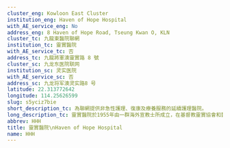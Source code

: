 ```yaml
---
cluster_eng: Kowloon East Cluster
institution_eng: Haven of Hope Hospital
with_AE_service_eng: No
address_eng: 8 Haven of Hope Road, Tseung Kwan O, KLN
cluster_tc: 九龍東醫院聯網
institution_tc: 靈實醫院
with_AE_service_tc: 否
address_tc: 九龍將軍澳靈實路 8 號
cluster_sc: 九龙东医院联网
institution_sc: 灵实医院
with_AE_service_sc: 否
address_sc: 九龙将军澳灵实路8 号
latitude: 22.313772642
longitude: 114.25626599
slug: s5yciz7bie
short_description_tc: 為聯網提供非急性護理、復康及療養服務的延續護理醫院。
long_description_tc: 靈實醫院於1955年由一群海外宣教士所成立，在基督教靈實協會和醫院管理局管治下，至今已發展成為一所專科復康醫院，提供老人及復康服務、胸肺服務、紓緩治療服務及療養服務。醫院的主要宗旨，就是以全面關懷、積極進取和尊重生命的態度，幫助病人及其家人去面對疾病、痛苦，甚至死亡，活得有尊嚴和平安。除所提供的專科服務外，醫院還踏入社區，為出院病人和其他有需要人士，提供適切的照顧。
abbrev: HHH
title: 靈實醫院\nHaven of Hope Hospital
name: HHH
---
```

